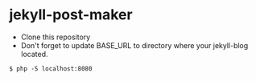 # jekyll-post-maker
- Clone this repository
- Don't forget to update BASE_URL to directory where your jekyll-blog located.
```
$ php -S localhost:8080 

```